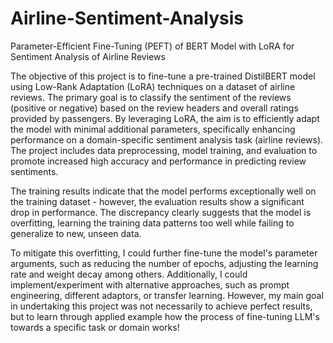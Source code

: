 # Airline-Sentiment-Analysis
Parameter-Efficient Fine-Tuning (PEFT) of BERT Model with LoRA for Sentiment Analysis of Airline Reviews

The objective of this project is to fine-tune a pre-trained DistilBERT model using Low-Rank Adaptation (LoRA) techniques on a dataset of airline reviews. The primary goal is to classify the sentiment of the reviews (positive or negative) based on the review headers and overall ratings provided by passengers. By leveraging LoRA, the aim is to efficiently adapt the model with minimal additional parameters, specifically enhancing performance on a domain-specific sentiment analysis task (airline reviews). The project includes data preprocessing, model training, and evaluation to promote increased high accuracy and performance in predicting review sentiments.

The training results indicate that the model performs exceptionally well on the training dataset - however, the evaluation results show a significant drop in performance. The discrepancy clearly suggests that the model is overfitting, learning the training data patterns too well while failing to generalize to new, unseen data. 

To mitigate this overfitting, I could further fine-tune the model's parameter arguments, such as reducing the number of epochs, adjusting the learning rate and weight decay among others. Additionally, I could implement/experiment with alternative approaches, such as prompt engineering, different adaptors, or transfer learning. However, my main goal in undertaking this project was not necessarily to achieve perfect results, but to learn through applied example how the process of fine-tuning LLM's towards a specific task or domain works!
